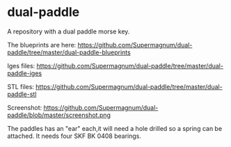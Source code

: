 # dual-paddle
A repository with a dual paddle morse key.

The blueprints are here:
https://github.com/Supermagnum/dual-paddle/tree/master/dual-paddle-blueprints

Iges files:
https://github.com/Supermagnum/dual-paddle/tree/master/dual-paddle-iges


STL files: 
https://github.com/Supermagnum/dual-paddle/tree/master/dual-paddle-stl

Screenshot:
https://github.com/Supermagnum/dual-paddle/blob/master/screenshot.png


The paddles has an "ear" each,it will need a hole drilled so a spring can be attached.
It needs four SKF BK 0408 bearings.
